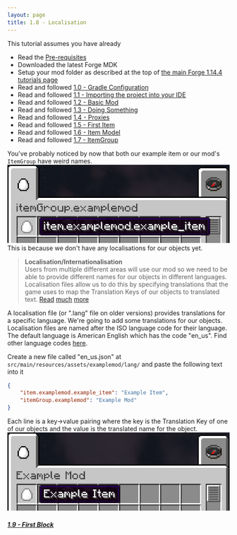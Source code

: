 ```yaml
---
layout: page
title: 1.8 - Localisation
---
```

This tutorial assumes you have already
- Read the [Pre-requisites](/tutorials/Pre-requisites)
- Downloaded the latest Forge MDK
- Setup your mod folder as described at the top of [the main Forge 1.14.4 tutorials page](/tutorials/1.14.4/forge/)
- Read and followed [1.0 - Gradle Configuration](../1.0-gradle-configuration/)
- Read and followed [1.1 - Importing the project into your IDE](../1.1-importing-project/)
- Read and followed [1.2 - Basic Mod](../1.2-basic-mod/)
- Read and followed [1.3 - Doing Something](../1.3-doing-something/)
- Read and followed [1.4 - Proxies](../1.4-proxies/)
- Read and followed [1.5 - First Item](../1.5-first-item/)
- Read and followed [1.6 - Item Model](../1.6-item-model/)
- Read and followed [1.7 - ItemGroup](../1.7-itemgroup/)

You've probably noticed by now that both our example item or our mod's `ItemGroup` have weird names.
![unlocalised](./unlocalised.png "unlocalised")
This is because we don't have any localisations for our objects yet.
> **Localisation/Internationalisation**  
> Users from multiple different areas will use our mod so we need to be able to provide different names for our objects in different languages. Localisation files allow us to do this by specifying translations that the game uses to map the Translation Keys of our objects to translated text. 
> [Read](https://en.wikipedia.org/wiki/Internationalization_and_localization) [much](https://en.wikipedia.org/wiki/Language_localisation) [more](https://en.wikipedia.org/wiki/Video_game_localization)

A localisation file (or ".lang" file on older versions) provides translations for a specific language. We're going to add some translations for our objects. Localisation files are named after the ISO language code for their language. The default language is American English which has the code "en_us". Find other language codes [here](https://www.andiamo.co.uk/resources/iso-language-codes/).  

Create a new file called "en_us.json" at `src/main/resources/assets/examplemod/lang/` and paste the following text into it
```json
{
	"item.examplemod.example_item": "Example Item",
	"itemGroup.examplemod": "Example Mod"
}

```
Each line is a key->value pairing where the key is the Translation Key of one of our objects and the value is the translated name for the object.
![localised](./localised.png "localised")


##### [1.9 - First Block](../1.9-first-block)
